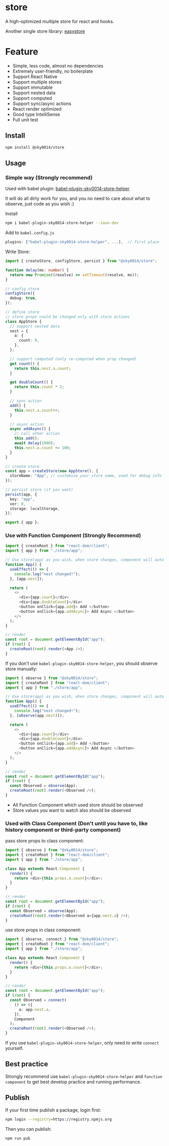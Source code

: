 # store

A high-optimized multiple store for react and hooks.

Another single store library: [easystore](https://github.com/sky0014/easystore)

# Feature

- Simple, less code, almost no dependencies
- Extremely user-friendly, no boilerplate
- Support React Native
- Support multiple stores
- Support immutable
- Support nested data
- Support computed
- Support sync/async actions
- React render optimized
- Good type IntelliSense
- Full unit test

## Install

```bash
npm install @sky0014/store
```

## Usage

### Simple way **(Strongly recommend)**

Used with babel plugin: [babel-plugin-sky0014-store-helper](https://www.npmjs.com/package/babel-plugin-sky0014-store-helper)

It will do all dirty work for you, and you no need to care about what to observe, just code as you wish :)

Install

```bash
npm i babel-plugin-sky0014-store-helper --save-dev
```

Add to `babel.config.js`

```js
plugins: ["babel-plugin-sky0014-store-helper", ...],  // first place
```

Write Store:

```typescript
import { createStore, configStore, persist } from "@sky0014/store";

function delay(ms: number) {
  return new Promise((resolve) => setTimeout(resolve, ms));
}

// config store
configStore({
  debug: true,
});

// define store
// store props could be changed only with store actions
class AppStore {
  // support nested data
  nest = {
    a: {
      count: 0,
    },
  };

  // support computed (only re-computed when prop changed)
  get count() {
    return this.nest.a.count;
  }

  get doubleCount() {
    return this.count * 2;
  }

  // sync action
  add() {
    this.nest.a.count++;
  }

  // async action
  async addAsync() {
    // call other action
    this.add();
    await delay(1000);
    this.nest.a.count += 100;
  }
}

// create store
const app = createStore(new AppStore(), {
  storeName: "App", // customize your store name, used for debug info
});

// persist store (if you want)
persist(app, {
  key: "app",
  ver: 0,
  storage: localStorage,
});

export { app };
```

### Use with Function Component **(Strongly Recommend)**

```typescript
import { createRoot } from "react-dom/client";
import { app } from "./store/app";

// Use store(app) as you wish, when store changes, component will auto re-render
function App() {
  useEffect(() => {
    console.log("nest changed!");
  }, [app.nest]);

  return (
    <>
      <div>{app.count}</div>
      <div>{app.doubleCount}</div>
      <button onClick={app.add}> Add </button>
      <button onClick={app.addAsync}> Add Async </button>
    </>
  );
}

// render
const root = document.getElementById("app");
if (root) {
  createRoot(root).render(<App />);
}
```

If you don't use `babel-plugin-sky0014-store-helper`, you should observe store manually:

```typescript
import { observe } from "@sky0014/store";
import { createRoot } from "react-dom/client";
import { app } from "./store/app";

// Use store(app) as you wish, when store changes, component will auto re-render
function App() {
  useEffect(() => {
    console.log("nest changed!");
  }, [observe(app.nest)]);

  return (
    <>
      <div>{app.count}</div>
      <div>{app.doubleCount}</div>
      <button onClick={app.add}> Add </button>
      <button onClick={app.addAsync}> Add Async </button>
    </>
  );
}

// render
const root = document.getElementById("app");
if (root) {
  const Observed = observe(App);
  createRoot(root).render(<Observed />);
}
```

- All Function Component which used store should be observed
- Store values you want to watch also should be observed

### Used with Class Component **(Don't until you have to, like history component or third-party component)**

pass store props to class component:

```typescript
import { observe } from "@sky0014/store";
import { createRoot } from "react-dom/client";
import { app } from "./store/app";

class App extends React.Component {
  render() {
    return <div>{this.props.a.count}</div>;
  }
}

// render
const root = document.getElementById("app");
if (root) {
  const Observed = observe(App);
  createRoot(root).render(<Observed a={app.nest.a} />);
}
```

use store props in class component:

```typescript
import { observe, connect } from "@sky0014/store";
import { createRoot } from "react-dom/client";
import { app } from "./store/app";

class App extends React.Component {
  render() {
    return <div>{this.props.a.count}</div>;
  }
}

// render
const root = document.getElementById("app");
if (root) {
  const Observed = connect(
    () => ({
      a: app.nest.a,
    }),
    Component
  );
  createRoot(root).render(<Observed />);
}
```

If you use `babel-plugin-sky0014-store-helper`, only need to write `connect` yourself.

## Best practice

Strongly recommend use `babel-plugin-sky0014-store-helper` and `function component` to get best develop practice and running performance.

## Publish

If your first time publish a package, login first:

```bash
npm login --registry=https://registry.npmjs.org
```

Then you can publish:

```bash
npm run pub
```
